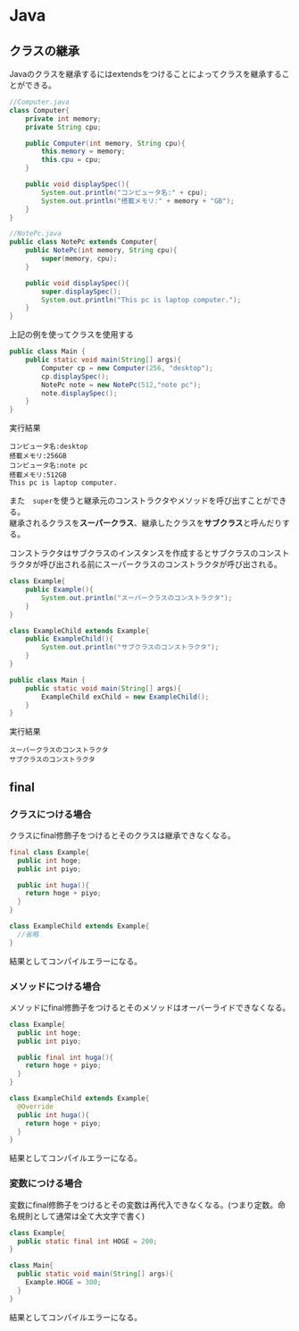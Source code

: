 # Java

## クラスの継承
Javaのクラスを継承するにはextendsをつけることによってクラスを継承することができる。
```Java
//Computer.java
class Computer{
    private int memory;
    private String cpu;

    public Computer(int memory, String cpu){
        this.memory = memory;
        this.cpu = cpu;
    }

    public void displaySpec(){
        System.out.println("コンピュータ名:" + cpu);
        System.out.println("搭載メモリ:" + memory + "GB");
    }
}

//NotePc.java
public class NotePc extends Computer{
    public NotePc(int memory, String cpu){
        super(memory, cpu);
    }

    public void displaySpec(){
        super.displaySpec();
        System.out.println("This pc is laptop computer.");
    }
}
```

上記の例を使ってクラスを使用する
```java
public class Main {
    public static void main(String[] args){
        Computer cp = new Computer(256, "desktop");
        cp.displaySpec();
        NotePc note = new NotePc(512,"note pc");
        note.displaySpec();
    }
}
```

実行結果
```
コンピュータ名:desktop
搭載メモリ:256GB
コンピュータ名:note pc
搭載メモリ:512GB
This pc is laptop computer.
```

また　`super`を使うと継承元のコンストラクタやメソッドを呼び出すことができる。  
継承されるクラスを**スーパークラス**、継承したクラスを**サブクラス**と呼んだりする。

コンストラクタはサブクラスのインスタンスを作成するとサブクラスのコンストラクタが呼び出される前にスーパークラスのコンストラクタが呼び出される。
```Java
class Example{
    public Example(){
        System.out.println("スーパークラスのコンストラクタ");
    }
}

class ExampleChild extends Example{
    public ExampleChild(){
        System.out.println("サブクラスのコンストラクタ");
    }
}

public class Main {
    public static void main(String[] args){
        ExampleChild exChild = new ExampleChild();
    }
}
```

実行結果
```
スーパークラスのコンストラクタ
サブクラスのコンストラクタ
```

## final

### クラスにつける場合
クラスにfinal修飾子をつけるとそのクラスは継承できなくなる。
```java
final class Example{
  public int hoge;
  public int piyo;

  public int huga(){
    return hoge + piyo;
  }
}

class ExampleChild extends Example{
  //省略
}
```
結果としてコンパイルエラーになる。

### メソッドにつける場合
メソッドにfinal修飾子をつけるとそのメソッドはオーバーライドできなくなる。
```java
class Example{
  public int hoge;
  public int piyo;

  public final int huga(){
    return hoge + piyo;
  }
}

class ExampleChild extends Example{
  @Override
  public int huga(){
    return hoge + piyo;
  }
}
```
結果としてコンパイルエラーになる。

### 変数につける場合
変数にfinal修飾子をつけるとその変数は再代入できなくなる。(つまり定数。命名規則として通常は全て大文字で書く)
```java
class Example{
  public static final int HOGE = 200;
}

class Main{
  public static void main(String[] args){
    Example.HOGE = 300;
  }
}
```
結果としてコンパイルエラーになる。
